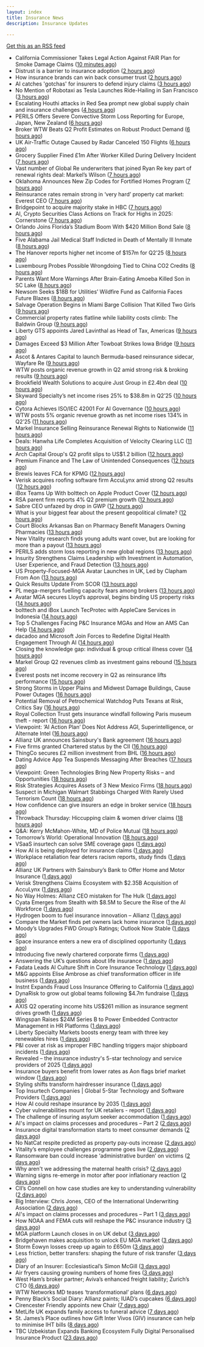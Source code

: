 ```yaml
---
layout: index
title: Insurance News
description: Insurance Updates

---
```


[Get this as an RSS feed](/insurance.rss)

<!-- news_marker starts -->
- California Commissioner Takes Legal Action Against FAIR Plan for Smoke Damage Claims ([10 minutes ago](https://www.insurancejournal.com/news/west/2025/07/31/834076.htm))
- Distrust is a barrier to insurance adoption ([2 hours ago](https://www.dig-in.com/opinion/distrust-is-a-barrier-to-insurance-adoption))
- How insurance brands can win back consumer trust ([2 hours ago](https://www.dig-in.com/opinion/how-insurance-brands-can-win-back-consumer-trust))
- AI catches 'gotchas' for insurers to defend injury claims ([3 hours ago](https://www.dig-in.com/news/ai-catches-gotchas-for-insurers-to-defend-injury-claims))
- No Mention of Robotaxi as Tesla Launches Ride-Hailing in San Francisco ([3 hours ago](https://www.insurancejournal.com/news/west/2025/07/31/834051.htm))
- Escalating Houthi attacks in Red Sea prompt new global supply chain and insurance challenges ([4 hours ago](https://www.insurancebusinessmag.com/uk/news/marine/escalating-houthi-attacks-in-red-sea-prompt-new-global-supply-chain-and-insurance-challenges-544622.aspx))
- PERILS Offers Severe Convective Storm Loss Reporting for Europe, Japan, New Zealand ([6 hours ago](https://www.insurancejournal.com/news/international/2025/07/31/834018.htm))
- Broker WTW Beats Q2 Profit Estimates on Robust Product Demand ([6 hours ago](https://www.insurancejournal.com/news/national/2025/07/31/834015.htm))
- UK Air-Traffic Outage Caused by Radar Canceled 150 Flights ([6 hours ago](https://www.insurancejournal.com/news/international/2025/07/31/834008.htm))
- Grocery Supplier Fined £1m After Worker Killed During Delivery Incident ([7 hours ago](https://insurance-edge.net/2025/07/31/grocery-supplier-fined-1m-after-worker-killed-during-delivery-incident/))
- Vast number of Global Re underwriters that joined Ryan Re key part of renewal rights deal: Markel’s Wilson ([7 hours ago](https://www.reinsurancene.ws/vast-number-of-global-re-underwriters-that-joined-ryan-re-key-part-of-renewal-rights-deal-markels-wilson/))
- Oklahoma Announces New Zip Codes for Fortified Homes Program ([7 hours ago](https://www.insurancejournal.com/news/southcentral/2025/07/31/834000.htm))
- Reinsurance rates remain strong in ‘very hard’ property cat market: Everest CEO ([7 hours ago](https://www.reinsurancene.ws/reinsurance-rates-remain-strong-in-very-hard-property-cat-market-everest-ceo/))
- Bridgepoint to acquire majority stake in HBC ([7 hours ago](https://www.reinsurancene.ws/bridgepoint-to-acquire-majority-stake-in-hbc/))
- AI, Crypto Securities Class Actions on Track for Highs in 2025: Cornerstone ([7 hours ago](https://www.insurancejournal.com/news/national/2025/07/31/833954.htm))
- Orlando Joins Florida’s Stadium Boom With $420 Million Bond Sale ([8 hours ago](https://www.insurancejournal.com/news/southeast/2025/07/31/833981.htm))
- Five Alabama Jail Medical Staff Indicted in Death of Mentally Ill Inmate ([8 hours ago](https://www.insurancejournal.com/news/southeast/2025/07/31/833977.htm))
- The Hanover reports higher net income of $157m for Q2’25 ([8 hours ago](https://www.reinsurancene.ws/the-hanover-reports-higher-net-income-of-157m-for-q225/))
- Luxembourg Probes Possible Wrongdoing Tied to China CO2 Credits ([8 hours ago](https://www.insurancejournal.com/news/international/2025/07/31/833962.htm))
- Parents Want More Warnings After Brain-Eating Amoeba Killed Son in SC Lake ([8 hours ago](https://www.insurancejournal.com/news/southeast/2025/07/31/833968.htm))
- Newsom Seeks $18B for Utilities’ Wildfire Fund as California Faces Future Blazes ([8 hours ago](https://www.insurancejournal.com/news/west/2025/07/31/833966.htm))
- Salvage Operation Begins in Miami Barge Collision That Killed Two Girls ([9 hours ago](https://www.insurancejournal.com/news/southeast/2025/07/31/833958.htm))
- Commercial property rates flatline while liability costs climb: The Baldwin Group ([9 hours ago](https://www.reinsurancene.ws/commercial-property-rates-flatline-while-liability-costs-climb-the-baldwin-group/))
- Liberty GTS appoints Jared Lavinthal as Head of Tax, Americas ([9 hours ago](https://www.reinsurancene.ws/liberty-gts-appoints-jared-lavinthal-as-head-of-tax-americas/))
- Damages Exceed $3 Million After Towboat Strikes Iowa Bridge ([9 hours ago](https://www.insurancejournal.com/news/midwest/2025/07/31/833941.htm))
- Ascot & Antares Capital to launch Bermuda-based reinsurance sidecar, Wayfare Re ([9 hours ago](https://www.reinsurancene.ws/ascot-antares-capital-to-launch-bermuda-based-reinsurance-sidecar-wayfare-re/))
- WTW posts organic revenue growth in Q2 amid strong risk & broking results ([9 hours ago](https://www.insurancebusinessmag.com/uk/news/breaking-news/wtw-posts-organic-revenue-growth-in-q2-amid-strong-risk-and-broking-results-544566.aspx))
- Brookfield Wealth Solutions to acquire Just Group in £2.4bn deal ([10 hours ago](https://www.reinsurancene.ws/brookfield-wealth-solutions-to-acquire-just-group-in-2-4bn-deal/))
- Skyward Specialty’s net income rises 25% to $38.8m in Q2’25 ([10 hours ago](https://www.reinsurancene.ws/skyward-specialtys-net-income-rises-25-to-38-8m-in-q225/))
- Cytora Achieves ISO/IEC 42001 For AI Governance ([10 hours ago](https://insurance-edge.net/2025/07/31/cytora-achieves-iso-iec-42001-for-ai-governance/))
- WTW posts 5% organic revenue growth as net income rises 134% in Q2’25 ([11 hours ago](https://www.reinsurancene.ws/wtw-posts-5-organic-revenue-growth-as-net-income-rises-134-in-q225/))
- Markel Insurance Selling Reinsurance Renewal Rights to Nationwide ([11 hours ago](https://www.insurancejournal.com/news/international/2025/07/31/833921.htm))
- Deals: Hanwha Life Completes Acquisition of Velocity Clearing LLC ([11 hours ago](https://insurance-edge.net/2025/07/31/deals-hanwha-life-completes-acquisition-of-velocity-clearing-llc/))
- Arch Capital Group's Q2 profit slips to US$1.2 billion ([12 hours ago](https://www.insurancebusinessmag.com/uk/news/breaking-news/arch-capital-groups-q2-profit-slips-to-us1-2-billion-544517.aspx))
- Premium Finance and The Law of Unintended Consequences ([12 hours ago](https://insurance-edge.net/2025/07/31/premium-finance-and-the-law-of-unintended-consequences/))
- Brewis leaves FCA for KPMG ([12 hours ago](https://www.postonline.co.uk/news/7958288/brewis-leaves-fca-for-kpmg))
- Verisk acquires roofing software firm AccuLynx amid strong Q2 results ([12 hours ago](https://www.insurancebusinessmag.com/uk/news/technology/verisk-acquires-roofing-software-firm-acculynx-amid-strong-q2-results-544512.aspx))
- iBox Teams Up With bolttech on Apple Product Cover ([12 hours ago](https://insurance-edge.net/2025/07/31/ibox-teams-up-with-bolttech-on-apple-product-cover/))
- RSA parent firm reports 4% Q2 premium growth ([12 hours ago](https://www.insurancebusinessmag.com/uk/news/breaking-news/rsa-parent-firm-reports-4-q2-premium-growth-544509.aspx))
- Sabre CEO unfazed by drop in GWP ([12 hours ago](https://www.postonline.co.uk/news/7958286/sabre-ceo-unfazed-by-drop-in-gwp))
- What is your biggest fear about the present geopolitical climate? ([12 hours ago](https://www.insurancebusinessmag.com/uk/tv/what-is-your-biggest-fear-about-the-present-geopolitical-climate-544507.aspx))
- Court Blocks Arkansas Ban on Pharmacy Benefit Managers Owning Pharmacies ([13 hours ago](https://www.insurancejournal.com/news/southcentral/2025/07/31/833732.htm))
- New Vitality research finds young adults want cover, but are looking for more than a payout ([13 hours ago](https://ifamagazine.com/new-vitality-research-finds-young-adults-want-cover-but-are-looking-for-more-than-a-payout/))
- PERILS adds storm loss reporting in new global regions ([13 hours ago](https://www.insurancebusinessmag.com/uk/news/breaking-news/perils-adds-storm-loss-reporting-in-new-global-regions-544580.aspx))
- Insurity Strengthens Claims Leadership with Investment in Automation, User Experience, and Fraud Detection ([13 hours ago](https://www.insurtechinsights.com/insurity-strengthens-claims-leadership-with-investment-in-automation-user-experience-and-fraud-detection/))
- US Property-Focused-MGA Avatar Launches in UK, Led by Clapham From Aon ([13 hours ago](https://www.insurancejournal.com/news/international/2025/07/31/833913.htm))
- Quick Results Update From SCOR ([13 hours ago](https://insurance-edge.net/2025/07/31/quick-results-update-from-scor/))
- PL mega-mergers fuelling capacity fears among brokers ([13 hours ago](https://www.postonline.co.uk/broker/7958268/pl-mega-mergers-fuelling-capacity-fears-among-brokers))
- Avatar MGA secures Lloyd’s approval, begins binding US property risks ([14 hours ago](https://www.insurancebusinessmag.com/uk/news/breaking-news/avatar-mga-secures-lloyds-approval-begins-binding-us-property-risks-544501.aspx))
- bolttech and iBox Launch TecProtec with AppleCare Services in Indonesia ([14 hours ago](https://www.insurtechinsights.com/bolttech-and-ibox-launch-tecprotec-with-applecare-services-in-indonesia/))
- Top 5 Challenges Facing P&C Insurance MGAs and How an AMS Can Help ([14 hours ago](https://www.insurancejournal.com/blogs/expert-insured/2025/07/31/833680.htm))
- dacadoo and Microsoft Join Forces to Redefine Digital Health Engagement Through AI ([14 hours ago](https://www.insurtechinsights.com/dacadoo-and-microsoft-join-forces-to-redefine-digital-health-engagement-through-ai/))
- Closing the knowledge gap: individual & group critical illness cover ([14 hours ago](https://ifamagazine.com/closing-the-knowledge-gap-individual-group-critical-illness-cover/))
- Markel Group Q2 revenues climb as investment gains rebound ([15 hours ago](https://www.insurancebusinessmag.com/uk/news/breaking-news/markel-group-q2-revenues-climb-as-investment-gains-rebound-544488.aspx))
- Everest posts net income recovery in Q2 as reinsurance lifts performance ([15 hours ago](https://www.insurancebusinessmag.com/uk/news/breaking-news/everest-posts-net-income-recovery-in-q2-as-reinsurance-lifts-performance-544480.aspx))
- Strong Storms in Upper Plains and Midwest Damage Buildings, Cause Power Outages ([16 hours ago](https://www.insurancejournal.com/news/midwest/2025/07/31/833900.htm))
- Potential Removal of Petrochemical Watchdog Puts Texans at Risk, Critics Say ([16 hours ago](https://www.insurancejournal.com/news/southcentral/2025/07/31/833636.htm))
- Royal Collection Trust gets insurance windfall following Paris museum theft - report ([16 hours ago](https://www.insurancebusinessmag.com/uk/news/breaking-news/royal-collection-trust-gets-insurance-windfall-following-paris-museum-theft--report-544479.aspx))
- Viewpoint: ‘AI Action Plan’ Does Not Address AGI, Superintelligence, or Alternate Intel ([16 hours ago](https://www.insurancejournal.com/news/national/2025/07/31/833888.htm))
- Allianz UK announces Sainsbury's Bank agreement ([16 hours ago](https://www.insurancebusinessmag.com/uk/news/property-insurance/allianz-uk-announces-sainsburys-bank-agreement-544477.aspx))
- Five firms granted Chartered status by the CII ([16 hours ago](https://www.insurancebusinessmag.com/uk/news/breaking-news/five-firms-granted-chartered-status-by-the-cii-544476.aspx))
- ThingCo secures £2 million investment from BHL ([16 hours ago](https://www.insurancebusinessmag.com/uk/news/technology/thingco-secures-2-million-investment-from-bhl-544475.aspx))
- Dating Advice App Tea Suspends Messaging After Breaches ([17 hours ago](https://www.insurancejournal.com/news/national/2025/07/31/833868.htm))
- Viewpoint: Green Technologies Bring New Property Risks – and Opportunities ([18 hours ago](https://www.insurancejournal.com/news/international/2025/07/31/833856.htm))
- Risk Strategies Acquires Assets of 3 New Mexico Firms ([18 hours ago](https://www.insurancejournal.com/news/west/2025/07/31/833862.htm))
- Suspect in Michigan Walmart Stabbings Charged With Rarely Used Terrorism Count ([18 hours ago](https://www.insurancejournal.com/news/midwest/2025/07/31/833882.htm))
- How confidence can give insurers an edge in broker service ([18 hours ago](https://www.postonline.co.uk/commercial/7958281/how-confidence-can-give-insurers-an-edge-in-broker-service))
- Throwback Thursday: Hiccupping claim & women driver claims ([18 hours ago](https://www.postonline.co.uk/personal/7956737/throwback-thursday-hiccupping-claim-women-driver-claims))
- Q&A: Kerry McMahon-White, MD of Police Mutual ([18 hours ago](https://www.postonline.co.uk/personal/7957854/qa-kerry-mcmahon-white-md-of-police-mutual))
- Tomorrow’s World: Operational Innovation ([18 hours ago](https://www.postonline.co.uk/personal/7958049/tomorrow%E2%80%99s-world-operational-innovation))
- VSaaS insurtech can solve SME coverage gaps ([1 days ago](https://www.dig-in.com/news/vsaas-insurtech-can-solve-sme-coverage-gaps))
- How AI is being deployed for insurance claims ([1 days ago](https://www.dig-in.com/list/how-ai-is-being-deployed-for-insurance-claims))
- Workplace retaliation fear deters racism reports, study finds ([1 days ago](https://www.insurancebusinessmag.com/uk/business-strategy/workplace-retaliation-fear-deters-racism-reports-study-finds-544440.aspx))
- Allianz UK Partners with Sainsbury’s Bank to Offer Home and Motor Insurance ([1 days ago](https://www.insurtechinsights.com/allianz-uk-partners-with-sainsburys-bank-to-offer-home-and-motor-insurance/))
- Verisk Strengthens Claims Ecosystem with $2.35B Acquisition of AccuLynx ([1 days ago](https://www.insurtechinsights.com/verisk-strengthens-claims-ecosystem-with-2-35b-acquisition-of-acculynx/))
- No Way Holmes: Allianz CEO mistaken for The Hulk ([1 days ago](https://www.postonline.co.uk/news/7958276/no-way-holmes-allianz-ceo-mistaken-for-the-hulk))
- Cyata Emerges from Stealth with $8.5M to Secure the Rise of the AI Workforce ([1 days ago](https://www.insurtechinsights.com/cyata-emerges-from-stealth-with-8-5m-to-secure-the-rise-of-the-ai-workforce/))
- Hydrogen boom to fuel insurance innovation – Allianz ([1 days ago](https://www.insurancebusinessmag.com/uk/news/breaking-news/hydrogen-boom-to-fuel-insurance-innovation--allianz-544357.aspx))
- Compare the Market finds pet owners lack home insurance ([1 days ago](https://www.postonline.co.uk/news/7958275/compare-the-market-finds-pet-owners-lack-home-insurance))
- Moody’s Upgrades FWD Group’s Ratings; Outlook Now Stable ([1 days ago](https://www.insurtechinsights.com/moodys-upgrades-fwd-groups-ratings-outlook-now-stable/))
- Space insurance enters a new era of disciplined opportunity ([1 days ago](https://www.insurancebusinessmag.com/uk/news/breaking-news/space-insurance-enters-a-new-era-of-disciplined-opportunity-544349.aspx))
- Introducing five newly chartered corporate firms ([1 days ago](https://ifamagazine.com/introducing-five-newly-chartered-corporate-firms/))
- Answering the UK’s questions about life insurance ([1 days ago](https://ifamagazine.com/answering-the-uks-questions-about-life-insurance/))
- Fadata Leads AI Culture Shift in Core Insurance Technology ([1 days ago](https://www.insurtechinsights.com/fadata-leads-ai-culture-shift-in-core-insurance-technology/))
- M&G appoints Elise Ambrose as chief transformation officer in life business ([1 days ago](https://ifamagazine.com/mg-appoints-elise-ambrose-as-chief-transformation-officer-in-life-business/))
- Instnt Expands Fraud Loss Insurance Offering to California ([1 days ago](https://www.insurtechinsights.com/instnt-expands-fraud-loss-insurance-offering-to-california/))
- DynaRisk to grow out global teams following $4.7m fundraise ([1 days ago](https://www.postonline.co.uk/news/7958270/dynarisk-to-grow-out-global-teams-following-47m-fundraise))
- AXIS Q2 operating income hits US$261 million as insurance segment drives growth ([1 days ago](https://www.insurancebusinessmag.com/uk/news/breaking-news/axis-q2-operating-income-hits-us261-million-as-insurance-segment-drives-growth-544322.aspx))
- Wingspan Raises $24M Series B to Power Embedded Contractor Management in HR Platforms ([1 days ago](https://www.insurtechinsights.com/wingspan-raises-24m-series-b-to-power-embedded-contractor-management-in-hr-platforms/))
- Liberty Specialty Markets boosts energy team with three key renewables hires ([1 days ago](https://www.insurancebusinessmag.com/uk/news/breaking-news/liberty-specialty-markets-boosts-energy-team-with-three-key-renewables-hires-544320.aspx))
- P&I cover at risk as improper FIBC handling triggers major shipboard incidents ([1 days ago](https://www.insurancebusinessmag.com/uk/news/marine/pandi-cover-at-risk-as-improper-fibc-handling-triggers-major-shipboard-incidents-544315.aspx))
- Revealed – the insurance industry's 5-star technology and service providers of 2025 ([1 days ago](https://www.insurancebusinessmag.com/uk/news/breaking-news/revealed--the-insurance-industrys-5star-technology-and-service-providers-of-2025-544219.aspx))
- Insurance buyers benefit from lower rates as Aon flags brief market window ([1 days ago](https://www.insurancebusinessmag.com/uk/news/breaking-news/insurance-buyers-benefit-from-lower-rates-as-aon-flags-brief-market-window-544305.aspx))
- Styling shifts transform hairdresser insurance ([1 days ago](https://www.postonline.co.uk/commercial/7957886/styling-shifts-transform-hairdresser-insurance))
- Top Insurtech Companies | Global 5-Star Technology and Software Providers ([1 days ago](https://www.insurancebusinessmag.com/uk/best-insurance/top-insurtech-companies--global-5star-technology-and-software-providers-543653.aspx))
- How AI could reshape insurance by 2035 ([1 days ago](https://www.insurancebusinessmag.com/uk/news/technology/how-ai-could-reshape-insurance-by-2035-544293.aspx))
- Cyber vulnerabilities mount for UK retailers - report ([1 days ago](https://www.insurancebusinessmag.com/uk/news/breaking-news/cyber-vulnerabilities-mount-for-uk-retailers--report-544292.aspx))
- The challenge of insuring asylum seeker accommodation ([1 days ago](https://www.postonline.co.uk/commercial/7957907/the-challenge-of-insuring-asylum-seeker-accommodation))
- AI's impact on claims processes and procedures – Part 2 ([2 days ago](https://www.dig-in.com/news/ais-impact-on-claims-processes-and-procedures-part-2))
- Insurance digital transformation starts to meet consumer demands ([2 days ago](https://www.dig-in.com/opinion/insurance-digital-transformation-starts-to-meet-consumer-demands))
- No NatCat respite predicted as property pay-outs increase ([2 days ago](https://www.postonline.co.uk/news/7958264/no-natcat-respite-predicted-as-property-pay-outs-increase))
- Vitality’s employee challenges programme goes live ([2 days ago](https://ifamagazine.com/vitalitys-employee-challenges-programme-goes-live/))
- Ransomware ban could increase ‘administrative burden’ on victims ([2 days ago](https://www.postonline.co.uk/technology/7958256/ransomware-ban-could-increase-%E2%80%98administrative-burden%E2%80%99-on-victims))
- Why aren't we addressing the maternal health crisis? ([2 days ago](https://www.dig-in.com/opinion/why-arent-we-addressing-the-maternal-health-crisis))
- Warning signs re-emerge in motor after poor inflationary reaction ([2 days ago](https://www.postonline.co.uk/news/7958258/warning-signs-re-emerge-in-motor-after-poor-inflationary-reaction))
- CII’s Connell on how case studies are key to understanding vulnerability ([2 days ago](https://www.postonline.co.uk/regulation/7958016/ciis-connell-on-how-case-studies-are-key-to-understanding-vulnerability))
- Big Interview: Chris Jones, CEO of the International Underwriting Association ([2 days ago](https://www.postonline.co.uk/lloyd%E2%80%99slondon/7957895/big-interview-chris-jones-ceo-of-the-international-underwriting-association))
- AI's impact on claims processes and procedures – Part 1 ([3 days ago](https://www.dig-in.com/news/ais-impact-on-claims-processes-and-procedures-part-1))
- How NOAA and FEMA cuts will reshape the P&C insurance industry ([3 days ago](https://www.dig-in.com/opinion/how-noaa-and-fema-cuts-will-affect-p-c-insurance))
- MGA platform Launch closes in on UK debut ([3 days ago](https://www.postonline.co.uk/commercial/7958247/mga-platform-launch-closes-in-on-uk-debut))
- Bridgehaven makes acquisition to unlock EU MGA market ([3 days ago](https://www.postonline.co.uk/commercial/7958254/bridgehaven-makes-acquisition-to-unlock-eu-mga-market))
- Storm Éowyn losses creep up again to £650m ([3 days ago](https://www.postonline.co.uk/claims/7958253/storm-%C3%A9owyn-losses-creep-up-again-to-%C2%A3650m))
- Less friction, better transfers: shaping the future of risk transfer ([3 days ago](https://ifamagazine.com/less-friction-better-transfers-shaping-the-future-of-risk-transfer/))
- Diary of an Insurer: Ecclesiastical’s Simon McGill ([3 days ago](https://www.postonline.co.uk/commercial/7957624/diary-of-an-insurer-ecclesiastical%E2%80%99s-simon-mcgill))
- Air fryers causing growing numbers of home fires ([3 days ago](https://www.postonline.co.uk/claims/7957949/air-fryers-causing-growing-numbers-of-home-fires))
- West Ham’s broker partner; Aviva’s enhanced freight liability; Zurich’s CTO ([6 days ago](https://www.postonline.co.uk/news/7958240/west-hams-broker-partner-avivas-enhanced-freight-liability-zurichs-cto))
- WTW Networks MD teases ‘transformational’ plans ([6 days ago](https://www.postonline.co.uk/broker/7958211/wtw-networks-md-teases-%E2%80%98transformational%E2%80%99-plans))
- Penny Black’s Social Diary: Allianz paints; IUAD’s cupcakes ([6 days ago](https://www.postonline.co.uk/people/7957979/penny-black%E2%80%99s-social-diary-allianz-paints-iuad%E2%80%99s-cupcakes))
- Cirencester Friendly appoints new Chair ([7 days ago](https://ifamagazine.com/cirencester-friendly-appoints-new-chair/))
- MetLife UK expands family access to funeral advice ([7 days ago](https://ifamagazine.com/metlife-uk-expands-family-access-to-funeral-advice/))
- St. James’s Place outlines how Gift Inter Vivos (GIV) insurance can help to minimise IHT bills ([8 days ago](https://ifamagazine.com/st-jamess-place-outlines-how-gift-inter-vivos-giv-insurance-can-help-to-minimise-iht-bills/))
- TBC Uzbekistan Expands Banking Ecosystem Fully Digital Personalised Insurance Product ([23 days ago](https://thefintechtimes.com/tbc-uzbekistan-launches-fully-digital-personalised-insurance-product/))

<!-- news_marker ends -->